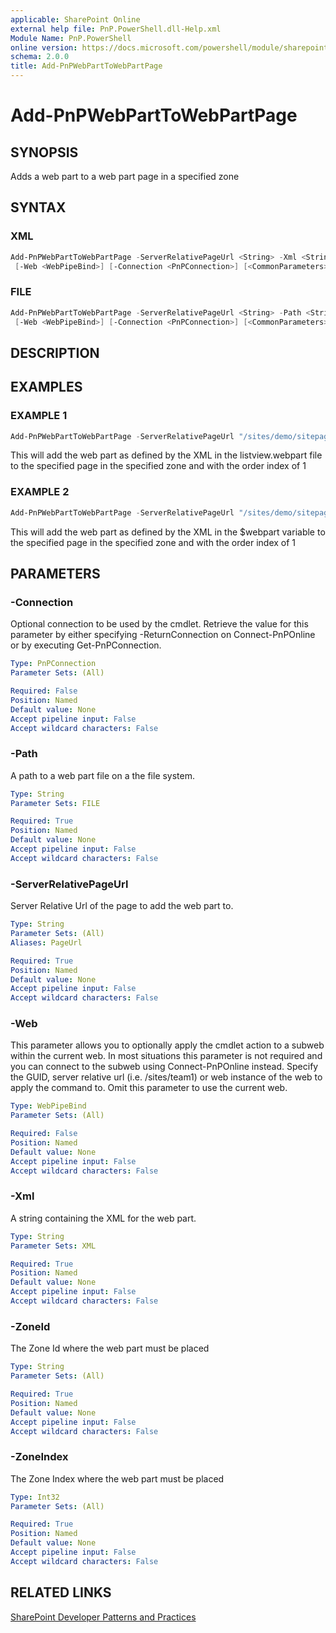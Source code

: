 ```yaml
---
applicable: SharePoint Online
external help file: PnP.PowerShell.dll-Help.xml
Module Name: PnP.PowerShell
online version: https://docs.microsoft.com/powershell/module/sharepoint-pnp/add-pnpwebparttowebpartpage
schema: 2.0.0
title: Add-PnPWebPartToWebPartPage
---
```


# Add-PnPWebPartToWebPartPage

## SYNOPSIS
Adds a web part to a web part page in a specified zone

## SYNTAX

### XML
```powershell
Add-PnPWebPartToWebPartPage -ServerRelativePageUrl <String> -Xml <String> -ZoneId <String> -ZoneIndex <Int32>
 [-Web <WebPipeBind>] [-Connection <PnPConnection>] [<CommonParameters>]
```

### FILE
```powershell
Add-PnPWebPartToWebPartPage -ServerRelativePageUrl <String> -Path <String> -ZoneId <String> -ZoneIndex <Int32>
 [-Web <WebPipeBind>] [-Connection <PnPConnection>] [<CommonParameters>]
```

## DESCRIPTION

## EXAMPLES

### EXAMPLE 1
```powershell
Add-PnPWebPartToWebPartPage -ServerRelativePageUrl "/sites/demo/sitepages/home.aspx" -Path "c:\myfiles\listview.webpart" -ZoneId "Header" -ZoneIndex 1
```

This will add the web part as defined by the XML in the listview.webpart file to the specified page in the specified zone and with the order index of 1

### EXAMPLE 2
```powershell
Add-PnPWebPartToWebPartPage -ServerRelativePageUrl "/sites/demo/sitepages/home.aspx" -XML $webpart -ZoneId "Header" -ZoneIndex 1
```

This will add the web part as defined by the XML in the $webpart variable to the specified page in the specified zone and with the order index of 1

## PARAMETERS

### -Connection
Optional connection to be used by the cmdlet. Retrieve the value for this parameter by either specifying -ReturnConnection on Connect-PnPOnline or by executing Get-PnPConnection.

```yaml
Type: PnPConnection
Parameter Sets: (All)

Required: False
Position: Named
Default value: None
Accept pipeline input: False
Accept wildcard characters: False
```

### -Path
A path to a web part file on a the file system.

```yaml
Type: String
Parameter Sets: FILE

Required: True
Position: Named
Default value: None
Accept pipeline input: False
Accept wildcard characters: False
```

### -ServerRelativePageUrl
Server Relative Url of the page to add the web part to.

```yaml
Type: String
Parameter Sets: (All)
Aliases: PageUrl

Required: True
Position: Named
Default value: None
Accept pipeline input: False
Accept wildcard characters: False
```

### -Web
This parameter allows you to optionally apply the cmdlet action to a subweb within the current web. In most situations this parameter is not required and you can connect to the subweb using Connect-PnPOnline instead. Specify the GUID, server relative url (i.e. /sites/team1) or web instance of the web to apply the command to. Omit this parameter to use the current web.

```yaml
Type: WebPipeBind
Parameter Sets: (All)

Required: False
Position: Named
Default value: None
Accept pipeline input: False
Accept wildcard characters: False
```

### -Xml
A string containing the XML for the web part.

```yaml
Type: String
Parameter Sets: XML

Required: True
Position: Named
Default value: None
Accept pipeline input: False
Accept wildcard characters: False
```

### -ZoneId
The Zone Id where the web part must be placed

```yaml
Type: String
Parameter Sets: (All)

Required: True
Position: Named
Default value: None
Accept pipeline input: False
Accept wildcard characters: False
```

### -ZoneIndex
The Zone Index where the web part must be placed

```yaml
Type: Int32
Parameter Sets: (All)

Required: True
Position: Named
Default value: None
Accept pipeline input: False
Accept wildcard characters: False
```

## RELATED LINKS

[SharePoint Developer Patterns and Practices](https://aka.ms/sppnp)